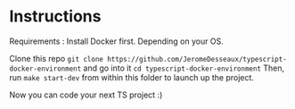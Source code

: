 # Instructions

Requirements : Install Docker first. Depending on your OS.


Clone this repo `git clone https://github.com/JeromeDesseaux/typescript-docker-environment` and go into it `cd typescript-docker-environment`
Then, run `make start-dev` from within this folder to launch up the project. 

Now you can code your next TS project :) 
